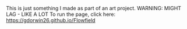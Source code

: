 This is just something I made as part of an art project.
WARNING: MIGHT LAG - LIKE A LOT
To run the page, click here: https://gdorwin26.github.io/Flowfield
